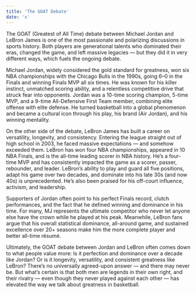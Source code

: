 ```yaml
---
title: 'The GOAT Debate'
date: 'x'
---
```

 
The GOAT (Greatest of All Time) debate between Michael Jordan and LeBron James is one of the most passionate and polarizing discussions in sports history. Both players are generational talents who dominated their eras, changed the game, and left massive legacies — but they did it in very different ways, which fuels the ongoing debate.

Michael Jordan, widely considered the gold standard for greatness, won six NBA championships with the Chicago Bulls in the 1990s, going 6–0 in the Finals and winning Finals MVP all six times. He was known for his killer instinct, unmatched scoring ability, and a relentless competitive drive that struck fear into opponents. Jordan was a 10-time scoring champion, 5-time MVP, and a 9-time All-Defensive First Team member, combining elite offense with elite defense. He turned basketball into a global phenomenon and became a cultural icon through his play, his brand (Air Jordan), and his winning mentality.

On the other side of the debate, LeBron James has built a career on versatility, longevity, and consistency. Entering the league straight out of high school in 2003, he faced massive expectations — and somehow exceeded them. LeBron has won four NBA championships, appeared in 10 NBA Finals, and is the all-time leading scorer in NBA history. He’s a four-time MVP and has consistently impacted the game as a scorer, passer, rebounder, and leader. LeBron’s ability to play and guard all five positions, adapt his game over two decades, and dominate into his late 30s (and now 40s) is unprecedented. He’s also been praised for his off-court influence, activism, and leadership.

Supporters of Jordan often point to his perfect Finals record, clutch performances, and the fact that he defined winning and dominance in his time. For many, MJ represents the ultimate competitor who never let anyone else have the crown while he played at his peak. Meanwhile, LeBron fans argue that his overall statistical dominance, all-around game, and sustained excellence over 20+ seasons make him the more complete player and better all-time résumé.

Ultimately, the GOAT debate between Jordan and LeBron often comes down to what people value more: Is it perfection and dominance over a decade like Jordan? Or is it longevity, versatility, and consistent greatness like LeBron? There’s no universally agreed-upon answer — and there may never be. But what’s certain is that both men are legends in their own right, and their rivalry — even though they never played against each other — has elevated the way we talk about greatness in basketball.